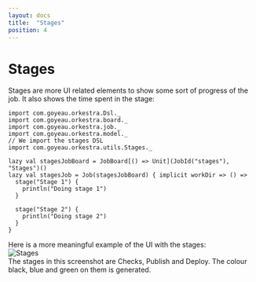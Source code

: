 ```yaml
---
layout: docs
title:  "Stages"
position: 4
---
```


# Stages

Stages are more UI related elements to show some sort of progress of the job. It also shows the time spent in the stage:
```tut:silent
import com.goyeau.orkestra.Dsl._
import com.goyeau.orkestra.board._
import com.goyeau.orkestra.job._
import com.goyeau.orkestra.model._
// We import the stages DSL
import com.goyeau.orkestra.utils.Stages._

lazy val stagesJobBoard = JobBoard[() => Unit](JobId("stages"), "Stages")()
lazy val stagesJob = Job(stagesJobBoard) { implicit workDir => () =>
  stage("Stage 1") {
    println("Doing stage 1")
  }

  stage("Stage 2") {
    println("Doing stage 2")
  }
}
```

Here is a more meaningful example of the UI with the stages:  
<img alt="Stages" srcset="img/stages.png 2x">  
The stages in this screenshot are Checks, Publish and Deploy. The colour black, blue and green on them is generated.
